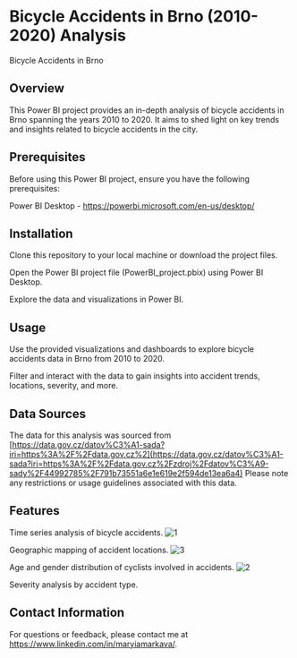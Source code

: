 # Bicycle Accidents in Brno (2010-2020) Analysis
Bicycle Accidents in Brno

## Overview
This Power BI project provides an in-depth analysis of bicycle accidents in Brno spanning the years 2010 to 2020. It aims to shed light on key trends and insights related to bicycle accidents in the city. 

## Prerequisites
Before using this Power BI project, ensure you have the following prerequisites:

Power BI Desktop - https://powerbi.microsoft.com/en-us/desktop/

## Installation
Clone this repository to your local machine or download the project files.

Open the Power BI project file (PowerBI_project.pbix) using Power BI Desktop.

Explore the data and visualizations in Power BI.

## Usage
Use the provided visualizations and dashboards to explore bicycle accidents data in Brno from 2010 to 2020.

Filter and interact with the data to gain insights into accident trends, locations, severity, and more.

## Data Sources
The data for this analysis was sourced from [https://data.gov.cz/datov%C3%A1-sada?iri=https%3A%2F%2Fdata.gov.cz%2](https://data.gov.cz/datov%C3%A1-sada?iri=https%3A%2F%2Fdata.gov.cz%2Fzdroj%2Fdatov%C3%A9-sady%2F44992785%2F791b73551a6e1e619e2f594de13ea6a4)
Please note any restrictions or usage guidelines associated with this data.

## Features
Time series analysis of bicycle accidents.
![1](https://github.com/MaryiMar/PowerBI_project/assets/137822835/1e13879f-0bae-4ad4-8f17-3ca12d405ac4)

Geographic mapping of accident locations.
![3](https://github.com/MaryiMar/PowerBI_project/assets/137822835/fa7db057-4aa9-4f11-b841-11e6886f68a1)

Age and gender distribution of cyclists involved in accidents.
![2](https://github.com/MaryiMar/PowerBI_project/assets/137822835/687f150d-3032-4a6c-b807-100294d9fecd)

Severity analysis by accident type.




## Contact Information
For questions or feedback, please contact me at https://www.linkedin.com/in/maryiamarkava/.
